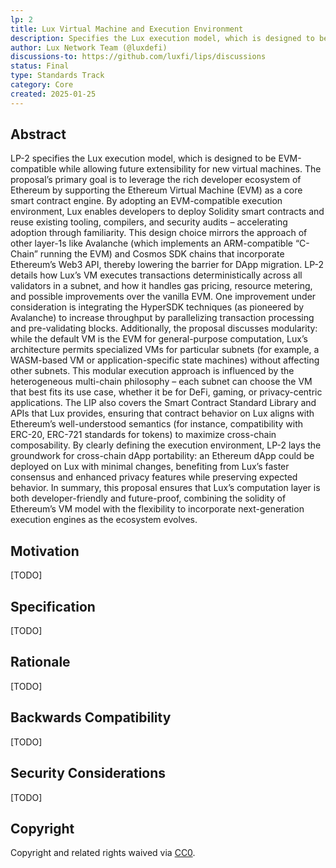 ```yaml
---
lp: 2
title: Lux Virtual Machine and Execution Environment
description: Specifies the Lux execution model, which is designed to be EVM-compatible while allowing future extensibility for new virtual machines.
author: Lux Network Team (@luxdefi)
discussions-to: https://github.com/luxfi/lips/discussions
status: Final
type: Standards Track
category: Core
created: 2025-01-25
---
```


## Abstract

LP-2 specifies the Lux execution model, which is designed to be EVM-compatible while allowing future extensibility for new virtual machines. The proposal’s primary goal is to leverage the rich developer ecosystem of Ethereum by supporting the Ethereum Virtual Machine (EVM) as a core smart contract engine. By adopting an EVM-compatible execution environment, Lux enables developers to deploy Solidity smart contracts and reuse existing tooling, compilers, and security audits – accelerating adoption through familiarity. This design choice mirrors the approach of other layer-1s like Avalanche (which implements an ARM-compatible “C-Chain” running the EVM) and Cosmos SDK chains that incorporate Ethereum’s Web3 API, thereby lowering the barrier for DApp migration. LP-2 details how Lux’s VM executes transactions deterministically across all validators in a subnet, and how it handles gas pricing, resource metering, and possible improvements over the vanilla EVM. One improvement under consideration is integrating the HyperSDK techniques (as pioneered by Avalanche) to increase throughput by parallelizing transaction processing and pre-validating blocks. Additionally, the proposal discusses modularity: while the default VM is the EVM for general-purpose computation, Lux’s architecture permits specialized VMs for particular subnets (for example, a WASM-based VM or application-specific state machines) without affecting other subnets. This modular execution approach is influenced by the heterogeneous multi-chain philosophy – each subnet can choose the VM that best fits its use case, whether it be for DeFi, gaming, or privacy-centric applications. The LIP also covers the Smart Contract Standard Library and APIs that Lux provides, ensuring that contract behavior on Lux aligns with Ethereum’s well-understood semantics (for instance, compatibility with ERC-20, ERC-721 standards for tokens) to maximize cross-chain composability. By clearly defining the execution environment, LP-2 lays the groundwork for cross-chain dApp portability: an Ethereum dApp could be deployed on Lux with minimal changes, benefiting from Lux’s faster consensus and enhanced privacy features while preserving expected behavior. In summary, this proposal ensures that Lux’s computation layer is both developer-friendly and future-proof, combining the solidity of Ethereum’s VM model with the flexibility to incorporate next-generation execution engines as the ecosystem evolves.

## Motivation

[TODO]

## Specification

[TODO]

## Rationale

[TODO]

## Backwards Compatibility

[TODO]

## Security Considerations

[TODO]

## Copyright

Copyright and related rights waived via [CC0](../LICENSE.md).